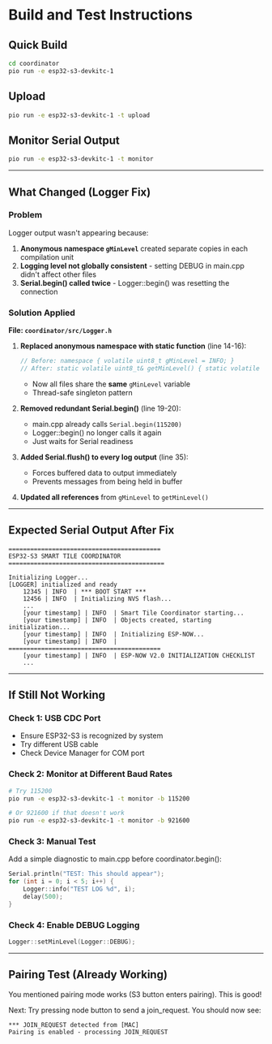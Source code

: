 # Build and Test Instructions

## Quick Build

```bash
cd coordinator
pio run -e esp32-s3-devkitc-1
```

## Upload

```bash
pio run -e esp32-s3-devkitc-1 -t upload
```

## Monitor Serial Output

```bash
pio run -e esp32-s3-devkitc-1 -t monitor
```

---

## What Changed (Logger Fix)

### Problem
Logger output wasn't appearing because:
1. **Anonymous namespace `gMinLevel`** created separate copies in each compilation unit
2. **Logging level not globally consistent** - setting DEBUG in main.cpp didn't affect other files
3. **Serial.begin() called twice** - Logger::begin() was resetting the connection

### Solution Applied

**File: `coordinator/src/Logger.h`**

1. **Replaced anonymous namespace with static function** (line 14-16):
   ```cpp
   // Before: namespace { volatile uint8_t gMinLevel = INFO; }
   // After: static volatile uint8_t& getMinLevel() { static volatile uint8_t gMinLevel = INFO; return gMinLevel; }
   ```
   - Now all files share the **same** `gMinLevel` variable
   - Thread-safe singleton pattern

2. **Removed redundant Serial.begin()** (line 19-20):
   - main.cpp already calls `Serial.begin(115200)`
   - Logger::begin() no longer calls it again
   - Just waits for Serial readiness

3. **Added Serial.flush() to every log output** (line 35):
   - Forces buffered data to output immediately
   - Prevents messages from being held in buffer

4. **Updated all references** from `gMinLevel` to `getMinLevel()`

---

## Expected Serial Output After Fix

```
==========================================
ESP32-S3 SMART TILE COORDINATOR
===========================================

Initializing Logger...
[LOGGER] initialized and ready
    12345 | INFO  | *** BOOT START ***
    12456 | INFO  | Initializing NVS flash...
    ...
    [your timestamp] | INFO  | Smart Tile Coordinator starting...
    [your timestamp] | INFO  | Objects created, starting initialization...
    [your timestamp] | INFO  | Initializing ESP-NOW...
    [your timestamp] | INFO  | ==========================================
    [your timestamp] | INFO  | ESP-NOW V2.0 INITIALIZATION CHECKLIST
    ...
```

---

## If Still Not Working

### Check 1: USB CDC Port
- Ensure ESP32-S3 is recognized by system
- Try different USB cable
- Check Device Manager for COM port

### Check 2: Monitor at Different Baud Rates
```bash
# Try 115200
pio run -e esp32-s3-devkitc-1 -t monitor -b 115200

# Or 921600 if that doesn't work
pio run -e esp32-s3-devkitc-1 -t monitor -b 921600
```

### Check 3: Manual Test
Add a simple diagnostic to main.cpp before coordinator.begin():
```cpp
Serial.println("TEST: This should appear");
for (int i = 0; i < 5; i++) {
    Logger::info("TEST LOG %d", i);
    delay(500);
}
```

### Check 4: Enable DEBUG Logging
```cpp
Logger::setMinLevel(Logger::DEBUG);
```

---

## Pairing Test (Already Working)

You mentioned pairing mode works (S3 button enters pairing). This is good!

Next: Try pressing node button to send a join_request. You should now see:
```
*** JOIN_REQUEST detected from [MAC]
Pairing is enabled - processing JOIN_REQUEST
```

